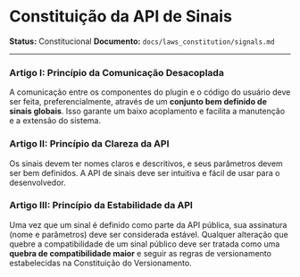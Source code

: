 # Constituição da API de Sinais

**Status:** Constitucional
**Documento:** `docs/laws_constitution/signals.md`

---

### **Artigo I: Princípio da Comunicação Desacoplada**

A comunicação entre os componentes do plugin e o código do usuário deve ser feita, preferencialmente, através de um **conjunto bem definido de sinais globais**. Isso garante um baixo acoplamento e facilita a manutenção e a extensão do sistema.

### **Artigo II: Princípio da Clareza da API**

Os sinais devem ter nomes claros e descritivos, e seus parâmetros devem ser bem definidos. A API de sinais deve ser intuitiva e fácil de usar para o desenvolvedor.

### **Artigo III: Princípio da Estabilidade da API**

Uma vez que um sinal é definido como parte da API pública, sua assinatura (nome e parâmetros) deve ser considerada estável. Qualquer alteração que quebre a compatibilidade de um sinal público deve ser tratada como uma **quebra de compatibilidade maior** e seguir as regras de versionamento estabelecidas na Constituição do Versionamento.
